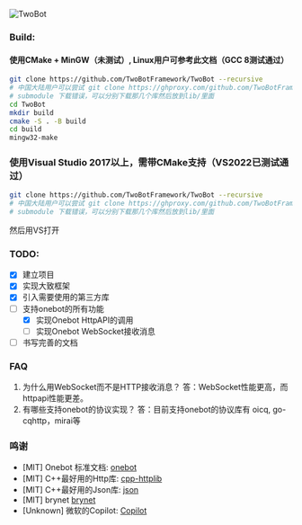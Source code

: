 ![TwoBot](https://socialify.git.ci/TwoBotFramework/TwoBot/image?description=1&font=KoHo&forks=1&issues=1&language=1&logo=https%3A%2F%2Favatars.githubusercontent.com%2Fu%2F110024281%3Fs%3D200%26v%3D4&name=1&pattern=Circuit%20Board&pulls=1&stargazers=1&theme=Dark)

### Build:
#### 使用CMake + MinGW（未测试）, Linux用户可参考此文档（GCC 8测试通过）
```bash
git clone https://github.com/TwoBotFramework/TwoBot --recursive 
# 中国大陆用户可以尝试 git clone https://ghproxy.com/github.com/TwoBotFramework/TwoBot --recursive 
# submodule 下载错误，可以分别下载那几个库然后放到lib/里面
cd TwoBot
mkdir build
cmake -S . -B build
cd build
mingw32-make
```
### 使用Visual Studio 2017以上，需带CMake支持（VS2022已测试通过）
```bash
git clone https://github.com/TwoBotFramework/TwoBot --recursive 
# 中国大陆用户可以尝试 git clone https://ghproxy.com/github.com/TwoBotFramework/TwoBot --recursive 
# submodule 下载错误，可以分别下载那几个库然后放到lib/里面
```
然后用VS打开


### TODO:
+ [x] 建立项目
+ [x] 实现大致框架
+ [x] 引入需要使用的第三方库
+ [ ] 支持onebot的所有功能
    - [x] 实现Onebot HttpAPI的调用
    - [ ] 实现Onebot WebSocket接收消息
+ [ ] 书写完善的文档

### FAQ
1. 为什么用WebSocket而不是HTTP接收消息？
    答：WebSocket性能更高，而httpapi性能更差。
2. 有哪些支持onebot的协议实现？
    答：目前支持onebot的协议库有 oicq, go-cqhttp，mirai等

### 鸣谢
- [MIT] Onebot 标准文档:    [onebot](https://github.com/botuniverse/onebot-11)
- [MIT] C++最好用的Http库:  [cpp-httplib](https://github.com/yhirose/cpp-httplib/)
- [MIT] C++最好用的Json库:  [json](https://github.com/nlohmann/json)
- [MIT] brynet             [brynet](https://github.com/IronsDu/brynet)
- [Unknown] 微软的Copilot:  [Copilot](https://copilot.github.com/)